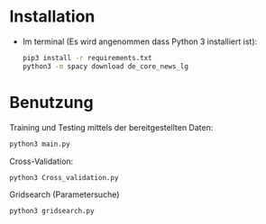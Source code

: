 # Installation
- Im terminal (Es wird angenommen dass Python 3 installiert ist):
    ```bash
    pip3 install -r requirements.txt
    python3 -m spacy download de_core_news_lg
    ```

# Benutzung
Training und Testing mittels der bereitgestellten Daten:
```bash
python3 main.py
```

Cross-Validation:
```bash 
python3 Cross_validation.py
```

Gridsearch (Parametersuche)
```bash
python3 gridsearch.py
```
